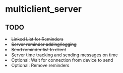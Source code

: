 # multiclient_server

## TODO 
<li> <del>Linked List for Reminders
<li> <del>Server reminder adding/logging
<li> <del>Send reminder list to client
<li> Server time tracking and sending messages on time
<li> Optional: Wait for connection from device to send
<li> Optional: Remove reminders
